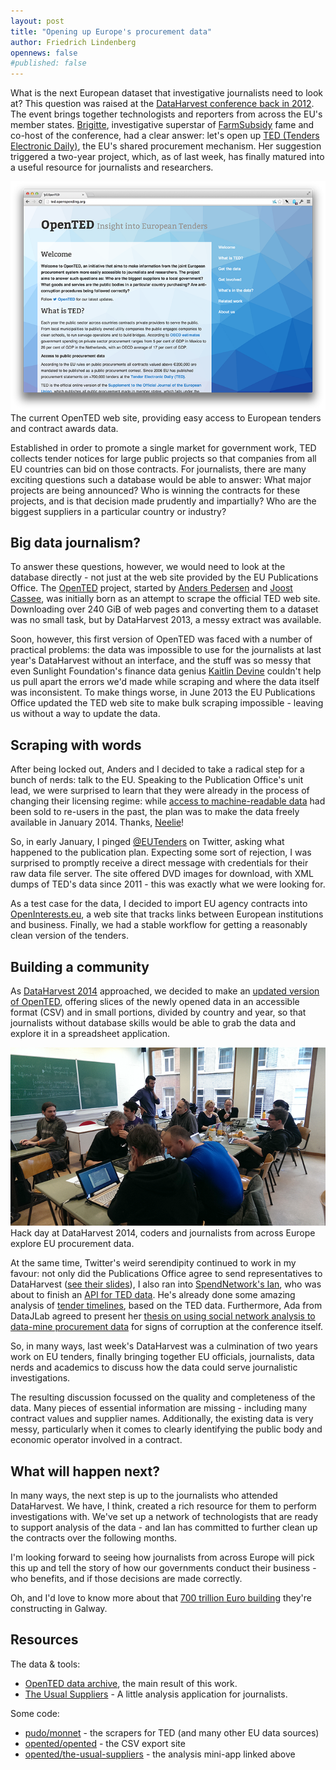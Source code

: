```yaml
---
layout: post
title: "Opening up Europe's procurement data"
author: Friedrich Lindenberg
opennews: false
#published: false
---
```


What is the next European dataset that investigative journalists need to look at? This question was raised at the [DataHarvest conference back in 2012](http://www.journalismfund.eu/dhc2012). The event brings together technologists and reporters from across the EU's member states. [Brigitte](http://alfter.dk/), investigative superstar of [FarmSubsidy](http://farmsubsidy.openspending.org/) fame and co-host of the conference, had a clear answer: let's open up [TED (Tenders Electronic Daily)](http://ted.europa.eu/), the EU's shared procurement mechanism. Her suggestion triggered a two-year project, which, as of last week, has finally matured into a useful resource for journalists and researchers.

<div class="captioned">
    <a href="http://ted.openspending.org"><img src="/img/opented.png" class="img-responsive" alt="OpenTED"></a>
    <div class="caption">
        The current OpenTED web site, providing easy access to European 
        tenders and contract awards data.
    </div>
</div>

Established in order to promote a single market for government work, TED collects tender notices for large public projects so that companies from all EU countries can bid on those contracts. For journalists, there are many exciting questions such a database would be able to answer: What major projects are being announced? Who is winning the contracts for these projects, and is that decision made prudently and impartially? Who are the biggest suppliers in a particular country or industry?

## Big data journalism?

To answer these questions, however, we would need to look at the database directly - not just at the web site provided by the EU Publications Office. The [OpenTED](http://opented.org) project, started by [Anders Pedersen](https://twitter.com/anpe) and [Joost Cassee](http://joost.cassee.net/), was initially born as an attempt to scrape the official TED web site. Downloading over 240 GiB of web pages and converting them to a dataset was no small task, but by DataHarvest 2013, a messy extract was available.

Soon, however, this first version of OpenTED was faced with a number of practical problems: the data was impossible to use for the journalists at last year's DataHarvest without an interface, and the stuff was so messy that even Sunlight Foundation's finance data genius [Kaitlin Devine](https://twitter.com/kaitlinbdevine) couldn't help us pull apart the errors we'd made while scraping and where the data itself was inconsistent. To make things worse, in June 2013 the EU Publications Office updated the TED web site to make bulk scraping impossible - leaving us without a way to update the data.

## Scraping with words

After being locked out, Anders and I decided to take a radical step for a bunch of nerds: talk to the EU. Speaking to the Publication Office's unit lead, we were surprised to learn that they were already in the process of changing their licensing regime: while [access to machine-readable data](http://ted.europa.eu/TED/misc/legalNotice.do#copyright_notice) had been sold to re-users in the past, the plan was to make the data freely available in January 2014. Thanks, [Neelie](https://twitter.com/NeelieKroesEU)!

So, in early January, I pinged [@EUTenders](https://twitter.com/EUTenders) on Twitter, asking what happened to the publication plan. Expecting some sort of rejection, I was surprised to promptly receive a direct message with credentials for their raw data file server. The site offered DVD images for download, with XML dumps of TED's data since 2011 - this was exactly what we were looking for.

As a test case for the data, I decided to import EU agency contracts into [OpenInterests.eu](http://openinterests.eu), a web site that tracks links between European institutions and business. Finally, we had a stable workflow for getting a reasonably clean version of the tenders.

## Building a community

As [DataHarvest 2014](http://www.journalismfund.eu/dhplus) approached, we decided to make an [updated version of OpenTED](http://ted.openspending.org), offering slices of the newly opened data in an accessible format (CSV) and in small portions, divided by country and year, so that journalists without database skills would be able to grab the data and explore it in a spreadsheet application.

<div class="captioned">
    <img src="/img/dhplus.png" class="img-responsive" alt="DataHarvest 2014">
    <div class="caption">
        Hack day at DataHarvest 2014, coders and journalists from across Europe explore EU procurement data.
    </div>
</div>

At the same time, Twitter's weird serendipity continued to work in my favour: not only did the Publications Office agree to send representatives to DataHarvest ([see their slides](https://speakerdeck.com/pudo/tenders-electronic-daily-from-dataharvest)), I also ran into [SpendNetwork's Ian](https://spendnetwork.com//), who was about to finish an [API for TED data](http://spendnetwork.posthaven.com/tenders-electronic-daily-our-api). He's already done some amazing analysis of [tender timelines](http://tt.spendnetwork.com/), based on the TED data. Furthermore, Ada from DataJLab agreed to present her [thesis on using social network analysis to data-mine procurement data](http://ada.homolova.sk/2014/03/social-network-analysis-as-a-method-in-the-data-journalistic-toolkit-master-thesis/) for signs of corruption at the conference itself.

So, in many ways, last week's DataHarvest was a culmination of two years work on EU tenders, finally bringing together EU officials, journalists, data nerds and academics to discuss how the data could serve journalistic investigations.

The resulting discussion focussed on the quality and completeness of the data. Many pieces of essential information are missing - including many contract values and supplier names. Additionally, the existing data is very messy, particularly when it comes to clearly identifying the public body and economic operator involved in a contract.

## What will happen next?

In many ways, the next step is up to the journalists who attended DataHarvest. We have, I think, created a rich resource for them to perform investigations with. We've set up a network of technologists that are ready to support analysis of the data - and Ian has committed to further clean up the contracts over the following months.

I'm looking forward to seeing how journalists from across Europe will pick this up and tell the story of how our governments conduct their business - who benefits, and if those decisions are made correctly.

Oh, and I'd love to know more about that [700 trillion Euro building](http://ted.europa.eu/udl?uri=TED:NOTICE:271715-2013:TEXT:EN:HTML) they're constructing in Galway.

## Resources

The data & tools:

* [OpenTED data archive](http://ted.openspending.org/), the main result of this work.
* [The Usual Suppliers](http://usual-suppliers.pudo.org/) - A little analysis application for journalists.

Some code: 

* [pudo/monnet](https://github.com/pudo/monnet) - the scrapers for TED (and many other EU data sources)
* [opented/opented](https://github.com/opented/opented) - the CSV export site
* [opented/the-usual-suppliers](https://github.com/opented/the-usual-suppliers) - the analysis mini-app linked above

